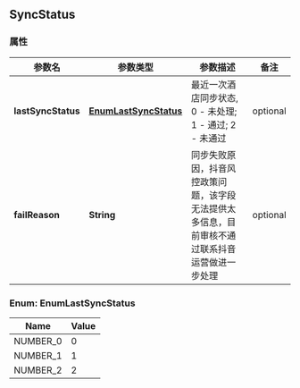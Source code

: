 <a name="SyncStatus"></a>
## SyncStatus
### 属性
参数名 | 参数类型 | 参数描述 | 备注
------------ | ------------- | ------------- | -------------
**lastSyncStatus** | [**EnumLastSyncStatus**](#EnumLastSyncStatus) | 最近一次酒店同步状态, 0 - 未处理; 1 - 通过; 2 - 未通过 |  optional
**failReason** | **String** | 同步失败原因，抖音风控政策问题，该字段无法提供太多信息，目前审核不通过联系抖音运营做进一步处理 |  optional

<a name="EnumLastSyncStatus"></a>
### Enum: EnumLastSyncStatus
Name | Value
---- | -----
NUMBER_0 | 0
NUMBER_1 | 1
NUMBER_2 | 2



